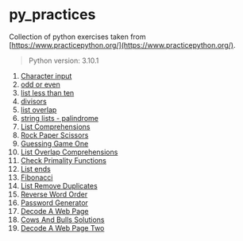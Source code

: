 # py_practices

Collection of python exercises taken from [https://www.practicepython.org/](https://www.practicepython.org/). 
> Python version: 3.10.1



1.  [Character input](https://github.com/zuxbrt/py_practices/blob/master/01.py)
2.  [odd or even](https://github.com/zuxbrt/py_practices/blob/master/02.py)
3.  [list less than ten](https://github.com/zuxbrt/py_practices/blob/master/03.py)
4.  [divisors](https://github.com/zuxbrt/py_practices/blob/master/04.py)
5.  [list overlap](https://github.com/zuxbrt/py_practices/blob/master/05.py)
6.  [string lists - palindrome](https://github.com/zuxbrt/py_practices/blob/master/06.py)
7.  [List Comprehensions](https://github.com/zuxbrt/py_practices/blob/master/07.py)
8.  [Rock Paper Scissors](https://github.com/zuxbrt/py_practices/blob/master/08.py)
9.  [Guessing Game One](https://github.com/zuxbrt/py_practices/blob/master/09.py)
10. [List Overlap Comprehensions](https://github.com/zuxbrt/py_practices/blob/master/10.py)
11. [Check Primality Functions](https://github.com/zuxbrt/py_practices/blob/master/11.py)
12. [List ends](https://github.com/zuxbrt/py_practices/blob/master/12.py)
13. [Fibonacci](https://github.com/zuxbrt/py_practices/blob/master/13.py)
14. [List Remove Duplicates](https://github.com/zuxbrt/py_practices/blob/master/14.py)
15. [Reverse Word Order](https://github.com/zuxbrt/py_practices/blob/master/15.py)
16. [Password Generator](https://github.com/zuxbrt/py_practices/blob/master/16.py)
17. [Decode A Web Page](https://github.com/zuxbrt/py_practices/blob/master/17.py)
18. [Cows And Bulls Solutions](https://github.com/zuxbrt/py_practices/blob/master/18.py)
19. [Decode A Web Page Two](https://github.com/zuxbrt/py_practices/blob/master/19.py)